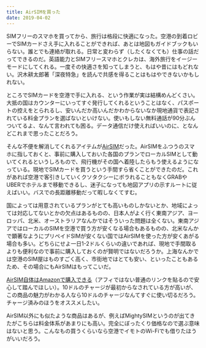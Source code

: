 ```yaml
---
title: AirSIMを買った
date: 2019-04-02
---
```


SIMフリーのスマホを買ってから、旅行は格段に快適になった。空港の到着ロビーでSIMカードさえ手に入れることができれば、あとは地図もガイドブックもいらない。誰とでも連絡が取れる。日常と変わらず（したくなくても）仕事の話だってできるのだ。英語能力とSIMフリースマホとクレカは、海外旅行をイージーモードにしてくれる。一度その快適さを知ってしまうと、もはや昔にはもどれない。沢木耕太郎著「深夜特急」を読んで共感を得ることはもはやできないかもしれない。

ところでSIMカードを空港で手に入れる、という作業が実は結構めんどくさい。大抵の国はカウンターにいってすぐ発行してくれるということはなく、パスポートの控えをとられるし、安いんだか高いんだかわからないなか現地通貨で表記されている料金プランを選ばないといけない。使いもしない無料通話が90分ぶんついてるよ、なんて言われても困る。データ通信だけ使えればいいのに、となんどこれまで思ったことだろう。

そんな不便を解消してくれるアイテムが[AirSIM](https://www.amazon.co.jp/dp/B079TPLNKW)だった。AirSIMをふつうのスマホに指しておくと、事前に購入しておいた各国のプランでローカルSIMとして動いてくれるというしろもので、飛行機がその国へ着陸したらもう使えるようになっている。現地でSIMカードを買うという手間すら省くことができたのだ。これがあれば空港で客引きしていくクソタクシーにボラれることもなくGRABやUBERでホテルまで移動できるし、迷子になっても地図アプリの示すルートに従えばいい。バスでの長距離移動だって暇しなくてすむ。

国によっては用意されているプランがとても高いものしかないとか、地域によっては対応してないとかの欠点はあるものの、日本人がよく行く東南アジア、ヨーロッパ、北米、オーストラリアなんかではそういった問題は全くない。東南アジアではローカルのSIMを空港で買う方が安くなる場合もあるものの、北米なんかで顕著なようにプリペイドSIMが安くない国ではAirSIMを使った方が安くあがる場合も多い。どちらにせよ一日1-2ドルくらいの違いであれば、現地で手間取るよりも便利なので事前に購入しておくのが賢明ではないだろうか。上海なんかでは空港のSIM屋はものすごく高く、市街地ではとても安い、といったこともあるため、その場合にもAirSIMはもってこいだ。

[AirSIM自体はAmazonで購入できる](https://www.amazon.co.jp/dp/B079TPLNKW)（アフィではない普通のリンクを貼るので安心して踏んでほしい）。10ドルのチャージが最初からなされている方が高いが、この商品の魅力がわかる人なら10ドルのチャージなんてすぐに使い切るだろう。チャージ済みのほうをオススメしたい。

AirSIM以外にも似たような商品はあるが、例えばMightySIMというのが出てきたがこちらは料金体系があまりにも高い。完全にぼったくり価格なので選ぶ意味はないと思う。こんなもの買うくらいなら空港でイモトのWi-Fiでも借りたほうがいいだろう。